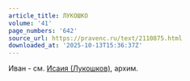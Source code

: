 ```yaml
---
article_title: ЛУКОШКО
volume: '41'
page_numbers: '642'
source_url: https://pravenc.ru/text/2110875.html
downloaded_at: '2025-10-13T15:36:37Z'
---
```


Иван - см. [Исаия (Лукошков)](<https://pravenc.ru/text/Исаия (Лукошков).html>), архим.
